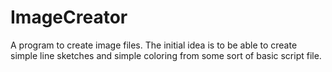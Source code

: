 # ImageCreator
A program to create image files. The initial idea is to be able to create simple line sketches and simple coloring from some sort of basic script file.
